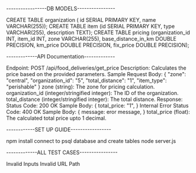 -----------------DB MODELS----------------


CREATE TABLE organization ( id SERIAL PRIMARY KEY, name VARCHAR(255));
CREATE TABLE item (id SERIAL PRIMARY KEY, type VARCHAR(255), description TEXT);
CREATE TABLE pricing (organization_id INT, item_id INT, zone VARCHAR(255), base_distance_in_km DOUBLE PRECISION, km_price DOUBLE PRECISION, fix_price DOUBLE PRECISION);



-------------API Documentation-------------

Endpoint: POST /api/food_deliveries/get_price
Description: Calculates the price based on the provided parameters.
Sample Request Body: {
    "zone": "central",
    "organization_id": "5",
    "total_distance": "1",
    "item_type": "perishable"
}
zone (string): The zone for pricing calculation.
organization_id (integer/stringified integer): The ID of the organization.
total_distance (integer/stringified integer): The total distance.
Response:
Status Code: 200 OK
Sample Body: {
    total_price: "1",
}
Internal Error
Status Code: 400 OK
Sample Body: {
    message: eror message,
}
total_price (float): The calculated total price upto 1 decimal.


------------SET UP GUIDE-----------------

npm install
connect to psql database and create tables
node server.js


-------------ALL TEST CASES----------------

Invalid Inputs
Invalid URL Path






